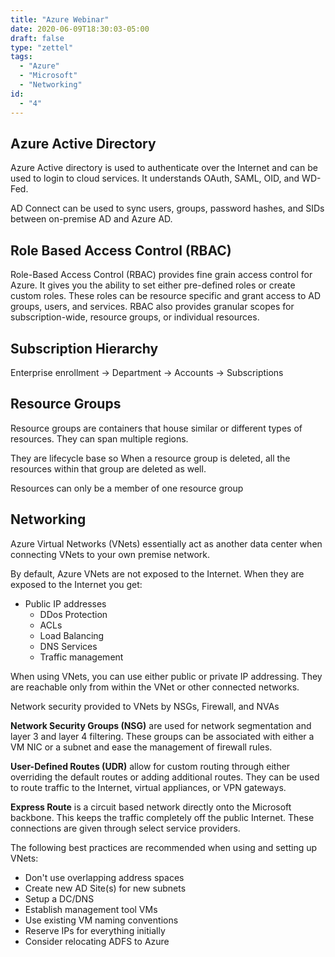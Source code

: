 ```yaml
---
title: "Azure Webinar"
date: 2020-06-09T18:30:03-05:00
draft: false
type: "zettel"
tags:
  - "Azure"
  - "Microsoft"
  - "Networking"
id: 
  - "4"
---
```

## Azure Active Directory

Azure Active directory is used to authenticate over the Internet and can be used to login to cloud services. It understands OAuth, SAML, OID, and WD-Fed. 

AD Connect can be used to sync users, groups, password hashes, and SIDs between on-premise AD and Azure AD.
  
## Role Based Access Control (RBAC)

Role-Based Access Control (RBAC) provides fine grain access control for Azure. It gives you the ability to set either pre-defined roles or create custom roles. These roles can be resource specific and grant access to AD groups, users, and services. RBAC also provides granular scopes for subscription-wide, resource groups, or individual resources. 

## Subscription Hierarchy
Enterprise enrollment -> Department -> Accounts -> Subscriptions
	
## Resource Groups

Resource groups are containers that house similar or different types of resources. They can span multiple regions.

They are lifecycle base so When a resource group is deleted, all the resources within that group are deleted as well.

Resources can only be a member of one resource group
  
## Networking

Azure Virtual Networks (VNets) essentially act as another data center when connecting VNets to your own premise network. 

By default, Azure VNets are not exposed to the Internet. When they are exposed to the Internet you get:

  * Public IP addresses
	* DDos Protection
	* ACLs
	* Load Balancing
	* DNS Services
	* Traffic management

When using VNets, you can use either public or private IP addressing. They are reachable only from within the VNet or other connected networks.

Network security provided to VNets by NSGs, Firewall, and NVAs
  
**Network Security Groups (NSG)** are used for network segmentation and layer 3 and layer 4 filtering. These groups can be associated with either a VM NIC or a subnet and ease the management of firewall rules.

**User-Defined Routes (UDR)** allow for custom routing through either overriding the default routes or adding additional routes. They can be used to route traffic to the Internet, virtual appliances, or VPN gateways.

**Express Route** is a circuit based network directly onto the Microsoft backbone. This keeps the traffic completely off the public Internet. These connections are given through select service providers.

The following best practices are recommended when using and setting up VNets:

  * Don't use overlapping address spaces
  * Create new AD Site(s) for new subnets
  * Setup a DC/DNS
  * Establish management tool VMs
  * Use existing VM naming conventions
  * Reserve IPs for everything initially
  * Consider relocating ADFS to Azure